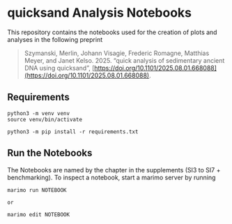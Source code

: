 # quicksand Analysis Notebooks
This repository contains the notebooks used for the creation of plots and analyses in the following preprint

> Szymanski, Merlin, Johann Visagie, Frederic Romagne, Matthias Meyer, and Janet Kelso. 2025.
> “quick analysis of sedimentary ancient DNA using quicksand”,
> [https://doi.org/10.1101/2025.08.01.668088](https://doi.org/10.1101/2025.08.01.668088).

## Requirements
```
python3 -m venv venv
source venv/bin/activate

python3 -m pip install -r requirements.txt
```
## Run the Notebooks

The Notebooks are named by the chapter in the supplements (SI3 to SI7 + benchmarking). To inspect a notebook, start a marimo server by running

```
marimo run NOTEBOOK

or

marimo edit NOTEBOOK
```
